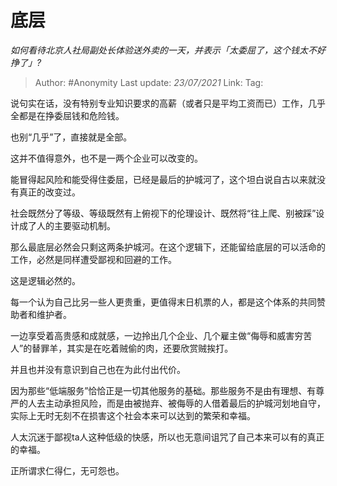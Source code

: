 # 底层
*如何看待北京人社局副处长体验送外卖的一天，并表示「太委屈了，这个钱太不好挣了」?*

> Author: #Anonymity
> Last update: *23/07/2021*
> Link:
> Tag:

说句实在话，没有特别专业知识要求的高薪（或者只是平均工资而已）工作，几乎全都是在挣委屈钱和危险钱。

也别“几乎”了，直接就是全部。

这并不值得意外，也不是一两个企业可以改变的。

能冒得起风险和能受得住委屈，已经是最后的护城河了，这个坦白说自古以来就没有真正的改变过。

社会既然分了等级、等级既然有上俯视下的伦理设计、既然将“往上爬、别被踩”设计成了人的主要驱动机制。

那么最底层必然会只剩这两条护城河。在这个逻辑下，还能留给底层的可以活命的工作，必然是同样遭受鄙视和回避的工作。

这是逻辑必然的。

每一个认为自己比另一些人更贵重，更值得末日机票的人，都是这个体系的共同赞助者和维护者。

一边享受着高贵感和成就感，一边拎出几个企业、几个雇主做“侮辱和威害穷苦人”的替罪羊，其实是在吃着贼偷的肉，还要欣赏贼挨打。

并且也并没有意识到自己也在为此付出代价。

因为那些“低端服务”恰恰正是一切其他服务的基础。那些服务不是由有理想、有尊严的人去主动承担风险，而是由被抛弃、被侮辱的人借着最后的护城河划地自守，实际上无时无刻不在损害这个社会本来可以达到的繁荣和幸福。

人太沉迷于鄙视ta人这种低级的快感，所以也无意间诅咒了自己本来可以有的真正的幸福。

正所谓求仁得仁，无可怨也。

